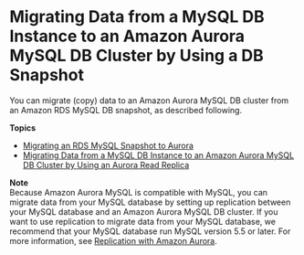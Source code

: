 # Migrating Data from a MySQL DB Instance to an Amazon Aurora MySQL DB Cluster by Using a DB Snapshot<a name="AuroraMySQL.Migrating.RDSMySQL"></a>

You can migrate \(copy\) data to an Amazon Aurora MySQL DB cluster from an Amazon RDS MySQL DB snapshot, as described following\.

**Topics**
+ [Migrating an RDS MySQL Snapshot to Aurora](AuroraMySQL.Migrating.RDSMySQL.Import.md)
+ [Migrating Data from a MySQL DB Instance to an Amazon Aurora MySQL DB Cluster by Using an Aurora Read Replica](AuroraMySQL.Migrating.RDSMySQL.Replica.md)

**Note**  
Because Amazon Aurora MySQL is compatible with MySQL, you can migrate data from your MySQL database by setting up replication between your MySQL database and an Amazon Aurora MySQL DB cluster\. If you want to use replication to migrate data from your MySQL database, we recommend that your MySQL database run MySQL version 5\.5 or later\. For more information, see [Replication with Amazon Aurora](Aurora.Replication.md)\.
